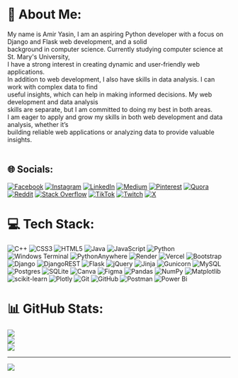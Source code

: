 # 💫 About Me:
My name is Amir Yasin,
I am an aspiring Python developer with a focus on Django and Flask web development, and a solid<br>background in computer science. Currently studying computer science at St. Mary's University,<br>I have a strong interest in creating dynamic and user-friendly web applications.<br>In addition to web development, I also have skills in data analysis. I can work with complex data to find<br>useful insights, which can help in making informed decisions. My web development and data analysis<br>skills are separate, but I am committed to doing my best in both areas.<br>I am eager to apply and grow my skills in both web development and data analysis, whether it’s<br>building reliable web applications or analyzing data to provide valuable insights.<br><br>


## 🌐 Socials:
[![Facebook](https://img.shields.io/badge/Facebook-%231877F2.svg?logo=Facebook&logoColor=white)](https://www.facebook.com/amir.yasin.18041?mibextid=ZbWKwL) [![Instagram](https://img.shields.io/badge/Instagram-%23E4405F.svg?logo=Instagram&logoColor=white)](https://www.instagram.com/amiro_32?igsh=MW44NzVnbGl5ZGYybA==) [![LinkedIn](https://img.shields.io/badge/LinkedIn-%230077B5.svg?logo=linkedin&logoColor=white)](https://www.linkedin.com/in/amir-yasin-linkdin?utm_source=share&utm_campaign=share_via&utm_content=profile&utm_medium=android_app) [![Medium](https://img.shields.io/badge/Medium-12100E?logo=medium&logoColor=white)](https://@medium.com/@amiryasin3262) [![Pinterest](https://img.shields.io/badge/Pinterest-%23E60023.svg?logo=Pinterest&logoColor=white)](https://pin.it/2lf1D6XRz) [![Quora](https://img.shields.io/badge/Quora-%23B92B27.svg?logo=Quora&logoColor=white)](https://www.quora.com/profile/AMIR-Yasin-31?ch=10&oid=1318720802&share=35122447&srid=ugszee&target_type=user) [![Reddit](https://img.shields.io/badge/Reddit-%23FF4500.svg?logo=Reddit&logoColor=white)](https://www.reddit.com/u/__Bossy/s/cC4VWtRnB3) [![Stack Overflow](https://img.shields.io/badge/-Stackoverflow-FE7A16?logo=stack-overflow&logoColor=white)](https://stackoverflow.com/users/19941316/amir) [![TikTok](https://img.shields.io/badge/TikTok-%23000000.svg?logo=TikTok&logoColor=white)](https://tiktok.com/@amiro_32) [![Twitch](https://img.shields.io/badge/Twitch-%239146FF.svg?logo=Twitch&logoColor=white)](https://twitch.tv/Amir_yasin) [![X](https://img.shields.io/badge/X-black.svg?logo=X&logoColor=white)](https://x.com/TheBoss87224439?t=TExD9jGvH7a5cHp5UMIswA&s=09) 

# 💻 Tech Stack:
![C++](https://img.shields.io/badge/c++-%2300599C.svg?style=flat&logo=c%2B%2B&logoColor=white) ![CSS3](https://img.shields.io/badge/css3-%231572B6.svg?style=flat&logo=css3&logoColor=white) ![HTML5](https://img.shields.io/badge/html5-%23E34F26.svg?style=flat&logo=html5&logoColor=white) ![Java](https://img.shields.io/badge/java-%23ED8B00.svg?style=flat&logo=openjdk&logoColor=white) ![JavaScript](https://img.shields.io/badge/javascript-%23323330.svg?style=flat&logo=javascript&logoColor=%23F7DF1E) ![Python](https://img.shields.io/badge/python-3670A0?style=flat&logo=python&logoColor=ffdd54) ![Windows Terminal](https://img.shields.io/badge/Windows%20Terminal-%234D4D4D.svg?style=flat&logo=windows-terminal&logoColor=white) ![PythonAnywhere](https://img.shields.io/badge/pythonanywhere-%232F9FD7.svg?style=flat&logo=pythonanywhere&logoColor=151515) ![Render](https://img.shields.io/badge/Render-%46E3B7.svg?style=flat&logo=render&logoColor=white) ![Vercel](https://img.shields.io/badge/vercel-%23000000.svg?style=flat&logo=vercel&logoColor=white) ![Bootstrap](https://img.shields.io/badge/bootstrap-%238511FA.svg?style=flat&logo=bootstrap&logoColor=white) ![Django](https://img.shields.io/badge/django-%23092E20.svg?style=flat&logo=django&logoColor=white) ![DjangoREST](https://img.shields.io/badge/DJANGO-REST-ff1709?style=flat&logo=django&logoColor=white&color=ff1709&labelColor=gray) ![Flask](https://img.shields.io/badge/flask-%23000.svg?style=flat&logo=flask&logoColor=white) ![jQuery](https://img.shields.io/badge/jquery-%230769AD.svg?style=flat&logo=jquery&logoColor=white) ![Jinja](https://img.shields.io/badge/jinja-white.svg?style=flat&logo=jinja&logoColor=black) ![Gunicorn](https://img.shields.io/badge/gunicorn-%298729.svg?style=flat&logo=gunicorn&logoColor=white) ![MySQL](https://img.shields.io/badge/mysql-4479A1.svg?style=flat&logo=mysql&logoColor=white) ![Postgres](https://img.shields.io/badge/postgres-%23316192.svg?style=flat&logo=postgresql&logoColor=white) ![SQLite](https://img.shields.io/badge/sqlite-%2307405e.svg?style=flat&logo=sqlite&logoColor=white) ![Canva](https://img.shields.io/badge/Canva-%2300C4CC.svg?style=flat&logo=Canva&logoColor=white) ![Figma](https://img.shields.io/badge/figma-%23F24E1E.svg?style=flat&logo=figma&logoColor=white) ![Pandas](https://img.shields.io/badge/pandas-%23150458.svg?style=flat&logo=pandas&logoColor=white) ![NumPy](https://img.shields.io/badge/numpy-%23013243.svg?style=flat&logo=numpy&logoColor=white) ![Matplotlib](https://img.shields.io/badge/Matplotlib-%23ffffff.svg?style=flat&logo=Matplotlib&logoColor=black) ![scikit-learn](https://img.shields.io/badge/scikit--learn-%23F7931E.svg?style=flat&logo=scikit-learn&logoColor=white) ![Plotly](https://img.shields.io/badge/Plotly-%233F4F75.svg?style=flat&logo=plotly&logoColor=white) ![Git](https://img.shields.io/badge/git-%23F05033.svg?style=flat&logo=git&logoColor=white) ![GitHub](https://img.shields.io/badge/github-%23121011.svg?style=flat&logo=github&logoColor=white) ![Postman](https://img.shields.io/badge/Postman-FF6C37?style=flat&logo=postman&logoColor=white) ![Power Bi](https://img.shields.io/badge/power_bi-F2C811?style=flat&logo=powerbi&logoColor=black)
# 📊 GitHub Stats:
![](https://github-readme-stats.vercel.app/api?username=Amir-yasin&theme=github_dark&hide_border=false&include_all_commits=true&count_private=true)<br/>
![](https://github-readme-streak-stats.herokuapp.com/?user=Amir-yasin&theme=github_dark&hide_border=false)<br/>
![](https://github-readme-stats.vercel.app/api/top-langs/?username=Amir-yasin&theme=github_dark&hide_border=false&include_all_commits=true&count_private=true&layout=compact)

---
[![](https://visitcount.itsvg.in/api?id=Amir-yasin&icon=0&color=0)](https://visitcount.itsvg.in)

<!-- Proudly created with GPRM ( https://gprm.itsvg.in ) -->
